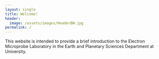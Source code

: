 ```yaml
---
layout: single
title: Welcome!
header:
  image: /assets/images/HeaderBW.jpg
permalink: /
---
```


This website is intended to provide a brief introduction to the
Electron Microprobe Laboratory in the Earth and Planetary Sciences
Department at University.


